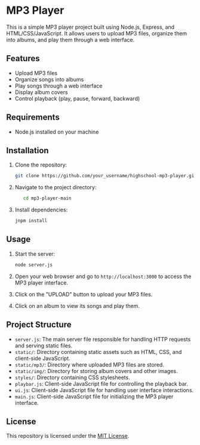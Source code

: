 # MP3 Player

This is a simple MP3 player project built using Node.js, Express, and HTML/CSS/JavaScript. It allows users to upload MP3 files, organize them into albums, and play them through a web interface.

## Features

- Upload MP3 files
- Organize songs into albums
- Play songs through a web interface
- Display album covers
- Control playback (play, pause, forward, backward)

## Requirements

- Node.js installed on your machine

## Installation

1. Clone the repository:

   ```bash
   git clone https://github.com/your_username/highschool-mp3-player.git
   
2. Navigate to the project directory:
   ```bash
      cd mp3-player-main

3. Install dependencies:
      ```bash
      jnpm install

## Usage

1. Start the server:

   ```bash
   node server.js

2. Open your web browser and go to `http://localhost:3000` to access the MP3 player interface.
3. Click on the "UPLOAD" button to upload your MP3 files.
4. Click on an album to view its songs and play them.

## Project Structure

- `server.js`: The main server file responsible for handling HTTP requests and serving static files.
- `static/`: Directory containing static assets such as HTML, CSS, and client-side JavaScript.
- `static/mp3/`: Directory where uploaded MP3 files are stored.
- `static/img/`: Directory for storing album covers and other images.
- `styles/`: Directory containing CSS stylesheets.
- `playbar.js`: Client-side JavaScript file for controlling the playback bar.
- `ui.js`: Client-side JavaScript file for handling user interface interactions.
- `main.js`: Client-side JavaScript file for initializing the MP3 player interface.

## License
This repository is licensed under the [MIT License](LICENSE).
